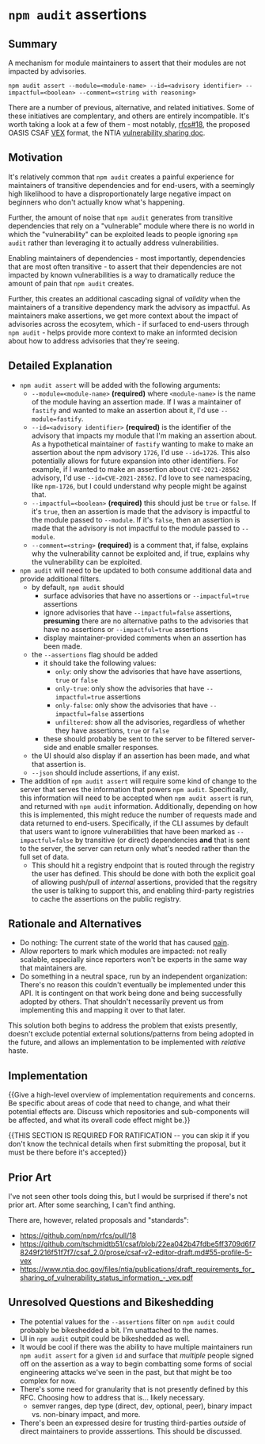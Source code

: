 # `npm audit` assertions

## Summary

A mechanism for module maintainers to assert that their modules are not impacted by advisories.

```
npm audit assert --module=<module-name> --id=<advisory identifier> --impactful=<boolean> --comment=<string with reasoning>
```

There are a number of previous, alternative, and related initiatives. Some of these initiatives are complentary, and others are entirely incompatible. It's worth taking a look at a few of them - most notably, [rfcs#18](https://github.com/npm/rfcs/pull/18), the proposed OASIS CSAF [VEX](https://github.com/tschmidtb51/csaf/blob/22ea042b47fdbe5ff3709d6f78249f216f51f7f7/csaf_2.0/prose/csaf-v2-editor-draft.md#55-profile-5-vex) format, the NTIA [vulnerability sharing doc](https://www.ntia.doc.gov/files/ntia/publications/draft_requirements_for_sharing_of_vulnerability_status_information_-_vex.pdf).

## Motivation

It's relatively common that `npm audit` creates a painful experience for maintainers of transitive dependencies and for end-users, with a seemingly high likelihood to have a disproportionately large negative impact on beginners who don't actually know what's happening.

Further, the amount of noise that `npm audit` generates from transitive dependencies that rely on a "vulnerable" module where there is no world in which the "vulnerability" can be exploited leads to people ignoring `npm audit` rather than leveraging it to actually address vulnerabilities.

Enabling maintainers of dependencies - most importantly, dependencies that are most often transitive - to assert that their dependencies are not impacted by known vulnerabilities is a way to dramatically reduce the amount of pain that `npm audit` creates.

Further, this creates an additional cascading signal of _validity_ when the maintainers of a transitive dependency mark the advisory as impactful. As maintainers make assertions, we get more context about the impact of advisories across the ecosytem, which - if surfaced to end-users through `npm audit` - helps provide more context to make an informted decision about how to address advisories that they're seeing.

## Detailed Explanation

- `npm audit assert` will be added with the following arguments:
  - `--module=<module-name>` **(required)** where `<module-name>` is the name of the module having an assertion made. If I was a maintainer of `fastify` and wanted to make an assertion about it, I'd use `--module=fastify`.
  - `--id=<advisory identifier>` **(required)** is the identifier of the advisory that impacts my module that I'm making an assertion about. As a hypothetical maintainer of `fastify` wanting to make to make an assertion about the npm advisory `1726`, I'd use `--id=1726`. This also potentially allows for future expansion into other identifiers. For example, if I wanted to make an assertion about `CVE-2021-28562` advisory, I'd use `--id=CVE-2021-28562`. I'd love to see namespacing, like `npm-1726`, but I could understand why people might be against that.
  - `--impactful=<boolean>` **(required)** this should just be `true` or `false`. If it's `true`, then an assertion is made that the advisory is impactful to the module passed to `--module`. If it's `false`, then an assertion is made that the advisory is not impactful to the module passed to `--module`.
  - `--comment=<string>` **(required)** is a comment that, if false, explains why the vulnerability cannot be exploited and, if true, explains why the vulnerability can be exploited.
- `npm audit` will need to be updated to both consume additional data and provide additional filters.
  - by default, `npm audit` should
    - surface advisories that have no assertions or `--impactful=true` assertions
    - ignore advisories that have `--impactful=false` assertions, **presuming** there are no alternative paths to the advisories that have no assertions or `--impactful=true` assertions
    - display maintainer-provided comments when an assertion has been made.
  - the `--assertions` flag should be added
    - it should take the following values:
      - `only`: only show the advisories that have have assertions, `true` or `false`
      - `only-true`: only show the advisories that have `--impactful=true` assertions
      - `only-false`: only show the advisories that have `--impactful=false` assertions
      - `unfiltered`: show all the advisories, regardless of whether they have assertions, `true` or `false`
    - these should probably be sent to the server to be filtered server-side and enable smaller responses.
  - the UI should also display if an assertion has been made, and what that assertion is.
  - `--json` should include assertions, if any exist.
- The addition of `npm audit assert` will require some kind of change to the server that serves the information that powers `npm audit`. Specifically, this information will need to be accepted when `npm audit assert` is run, and returned with `npm audit` information. Additionally, depending on how this is implemented, this might reduce the number of requests made and data returned to end-users. Specifically, if the CLI assumes by default that users want to ignore vulnerabilities that have been marked as `--impactful=false` by transitive (or direct) dependencies **and** that is sent to the server, the server can return only what's needed rather than the full set of data.
  - This should hit a registry endpoint that is routed through the registry the user has defined. This should be done with both the explicit goal of allowing push/pull of _internal_ assertions, provided that the regsitry the user is talking to support this, and enabling third-party registries to cache the assertions on the public registry.

## Rationale and Alternatives

- Do nothing: The current state of the world that has caused [pain](https://overreacted.io/npm-audit-broken-by-design/).
- Allow reporters to mark which modules are impacted: not really scalable, especially since reporters won't be experts in the same way that maintainers are.
- Do something in a neutral space, run by an independent organization: There's no reason this couldn't eventually be implemented under this API. It is contingent on that work being done and being successfully adopted by others. That shouldn't necessarily prevent us from implementing this and mapping it over to that later.

This solution both begins to address the problem that exists presently, doesn't exclude potential external solutions/patterns from being adopted in the future, and allows an implementation to be implemented with _relative_ haste.

## Implementation

{{Give a high-level overview of implementation requirements and concerns. Be specific about areas of code that need to change, and what their potential effects are. Discuss which repositories and sub-components will be affected, and what its overall code effect might be.}}

{{THIS SECTION IS REQUIRED FOR RATIFICATION -- you can skip it if you don't know the technical details when first submitting the proposal, but it must be there before it's accepted}}

## Prior Art

I've not seen other tools doing this, but I would be surprised if there's not prior art. After some searching, I can't find anthing.

There are, however, related proposals and "standards":

- https://github.com/npm/rfcs/pull/18
- https://github.com/tschmidtb51/csaf/blob/22ea042b47fdbe5ff3709d6f78249f216f51f7f7/csaf_2.0/prose/csaf-v2-editor-draft.md#55-profile-5-vex
- https://www.ntia.doc.gov/files/ntia/publications/draft_requirements_for_sharing_of_vulnerability_status_information_-_vex.pdf

## Unresolved Questions and Bikeshedding

- The potential values for the `--assertions` filter on `npm audit` could probably be bikeshedded a bit. I'm unattached to the names.
- UI in `npm audit` outpit could be bikeshedded as well.
- It would be cool if there was the ability to have multiple maintainers run `npm audit assert` for a given `id` and surface that _multiple_ people signed off on the assertion as a way to begin combatting some forms of social engineering attacks we've seen in the past, but that might be too complex for now.
- There's some need for granularity that is not presently defined by this RFC. Choosing how to address that is... likely necessary.
  - semver ranges, dep type (direct, dev, optional, peer), binary impact vs. non-binary impact, and more.
- There's been an expressed desire for trusting third-parties *outside* of direct maintainers to provide asssertions. This should be discussed.
